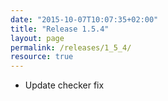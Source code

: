 ```yaml
---
date: "2015-10-07T10:07:35+02:00"
title: "Release 1.5.4"
layout: page
permalink: /releases/1_5_4/
resource: true
---
```


* Update checker fix
